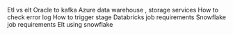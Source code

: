 Etl vs elt 
Oracle to kafka 
Azure data warehouse , storage services 
How to check error log 
How to trigger stage 
Databricks job requirements
Snowflake job requirements
Elt using snowflake
